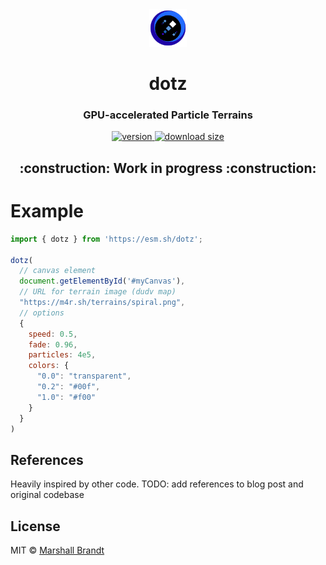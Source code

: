 <div align="center">
  <img src="https://github.com/marshallcb/dotz/raw/main/meta/dotz.png" alt="dotz" width="60" />
</div>

<h1 align="center">dotz</h1>

<h3 align="center">GPU-accelerated Particle Terrains</h3>

<div align="center">
  <a href="https://npmjs.org/package/dotz">
    <img src="https://badgen.now.sh/npm/v/dotz" alt="version" />
  </a>
  <a href="https://bundlephobia.com/result?p=dotz">
    <img src="https://img.badgesize.io/MarshallCB/dotz/main/es.js?compression=brotli&color=1A5" alt="download size" />
  </a>
</div>

<h2 align="center">:construction: Work in progress :construction:</h2>

# Example

```js
import { dotz } from 'https://esm.sh/dotz';

dotz(
  // canvas element
  document.getElementById('#myCanvas'),
  // URL for terrain image (dudv map)
  "https://m4r.sh/terrains/spiral.png",
  // options
  { 
    speed: 0.5,
    fade: 0.96,
    particles: 4e5,
    colors: {
      "0.0": "transparent",
      "0.2": "#00f",
      "1.0": "#f00"
    }
  }
)
```

## References

Heavily inspired by other code. TODO: add references to blog post and original codebase

## License

MIT © [Marshall Brandt](https://m4r.sh)
